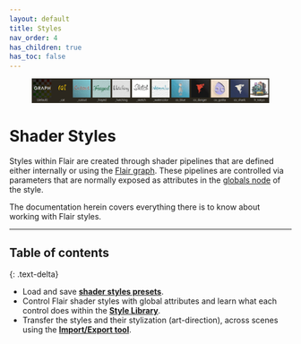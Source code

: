 ```yaml
---
layout: default
title: Styles
nav_order: 4
has_children: true
has_toc: false
---
```


<figure>
 <img src="/media/styles/header.png" alt="Styles header image">
</figure>

# Shader Styles

Styles within Flair are created through shader pipelines that are defined either internally or using the [Flair graph](./graph).
These pipelines are controlled via parameters that are normally exposed as attributes in the [globals node](/flair/getting-started/globals/) of the style.

The documentation herein covers everything there is to know about working with Flair styles.

---

## Table of contents
{: .text-delta}

* Load and save [**shader styles presets**](./presets).
* Control Flair shader styles with global attributes and learn what each control does within the [**Style Library**](./library).
* Transfer the styles and their stylization (art-direction), across scenes using the [**Import/Export tool**](./import-export).